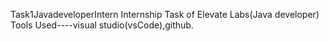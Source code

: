 Task1JavadeveloperIntern
Internship Task of Elevate Labs(Java developer) Tools Used----visual studio(vsCode),github.
